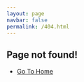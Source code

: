 ```yaml
---
layout: page
navbar: false
permalink: /404.html
---
```


<section id="intro" class="wrapper style1 fullscreen fade-up">
  <div class="inner">
    <h1>Page not found! <span class="icon far fa-dizzy"></span></h1>
      <ul class="actions">
        <li><a href="/" class="button scrolly">Go To Home</a></li>
      </ul>
  </div>
</section>